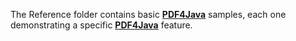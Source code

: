 The Reference folder contains basic [**PDF4Java**](https://o2sol.com/pdf4java/overview.htm) samples, each one demonstrating a specific [**PDF4Java**](https://o2sol.com/pdf4java/overview.htm) feature.